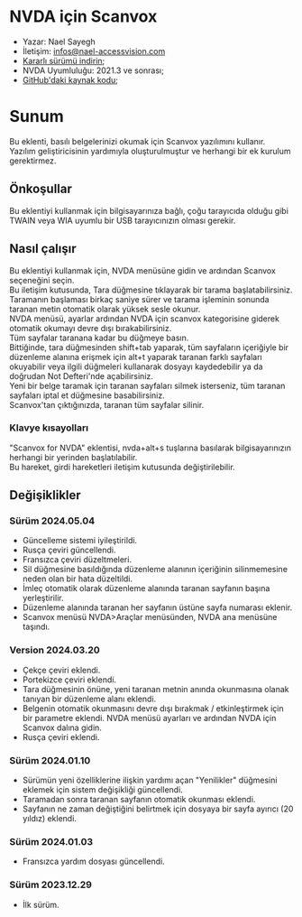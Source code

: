 # NVDA için Scanvox

* Yazar: Nael Sayegh
* İletişim: [infos@nael-accessvision.com](mailto:infos@nael-accessvision.com)
* [Kararlı sürümü indirin][1];
* NVDA Uyumluluğu: 2021.3 ve sonrası;
* [GitHub'daki kaynak kodu][2];

# Sunum

Bu eklenti, basılı belgelerinizi okumak için Scanvox yazılımını kullanır. Yazılım geliştiricisinin yardımıyla oluşturulmuştur ve herhangi bir ek kurulum gerektirmez.

## Önkoşullar 

Bu eklentiyi kullanmak için bilgisayarınıza bağlı, çoğu tarayıcıda olduğu gibi TWAIN veya WIA uyumlu bir USB tarayıcınızın olması gerekir.

## Nasıl çalışır

Bu eklentiyi kullanmak için, NVDA menüsüne gidin ve ardından Scanvox seçeneğini seçin.  
Bu iletişim kutusunda, Tara düğmesine tıklayarak bir tarama başlatabilirsiniz.  
Taramanın başlaması birkaç saniye sürer ve tarama işleminin sonunda taranan metin otomatik olarak yüksek sesle okunur.  
NVDA menüsü, ayarlar ardından NVDA için scanvox kategorisine giderek otomatik okumayı devre dışı bırakabilirsiniz.  
Tüm sayfalar taranana kadar bu düğmeye basın.  
Bittiğinde, tara düğmesinden shift+tab yaparak, tüm sayfaların içeriğiyle bir düzenleme alanına erişmek için alt+t yaparak taranan farklı sayfaları okuyabilir veya ilgili düğmeleri kullanarak dosyayı kaydedebilir ya da doğrudan Not Defteri'nde açabilirsiniz.  
Yeni bir belge taramak için taranan sayfaları silmek isterseniz, tüm taranan sayfaları iptal et düğmesine basabilirsiniz.  
Scanvox'tan çıktığınızda, taranan tüm sayfalar silinir.

### Klavye kısayolları

"Scanvox for NVDA" eklentisi, nvda+alt+s tuşlarına basılarak bilgisayarınızın herhangi bir yerinden başlatılabilir.  
Bu hareket, girdi hareketleri iletişim kutusunda değiştirilebilir.

## Değişiklikler

### Sürüm 2024.05.04

  * Güncelleme sistemi iyileştirildi.
  * Rusça çeviri güncellendi.
  * Fransızca çeviri düzeltmeleri.
  * Sil düğmesine basıldığında düzenleme alanının içeriğinin silinmemesine neden olan bir hata düzeltildi.
  * İmleç otomatik olarak düzenleme alanında taranan sayfanın başına yerleştirilir.
  * Düzenleme alanında taranan her sayfanın üstüne sayfa numarası eklenir.
  * Scanvox menüsü NVDA>Araçlar menüsünden, NVDA ana menüsüne taşındı.

### Version 2024.03.20

  * Çekçe çeviri eklendi.
  * Portekizce çeviri eklendi.
  * Tara düğmesinin önüne, yeni taranan metnin anında okunmasına olanak tanıyan bir düzenleme alanı eklendi.
  * Belgenin otomatik okunmasını devre dışı bırakmak / etkinleştirmek için bir parametre eklendi. NVDA menüsü ayarları ve ardından NVDA için Scanvox dalına gidin.
  * Rusça çeviri eklendi.

### Sürüm 2024.01.10

  * Sürümün yeni özelliklerine ilişkin yardımı açan "Yenilikler" düğmesini eklemek için sistem değişikliği güncellendi.
  * Taramadan sonra taranan sayfanın otomatik okunması eklendi.
  * Sayfanın ne zaman değiştiğini belirtmek için dosyaya bir sayfa ayırıcı (20 yıldız) eklendi.

### Sürüm 2024.01.03

  * Fransızca yardım dosyası güncellendi.

### Sürüm 2023.12.29

  * İlk sürüm.

[1]: https://github.com/Nael-Sayegh/scanvox-for-nvda/releases/download/2024.05.04/scanvox-2024.05.04.nvda-addon

[2]: https://github.com/Nael-Sayegh/scanvox-for-nvda
